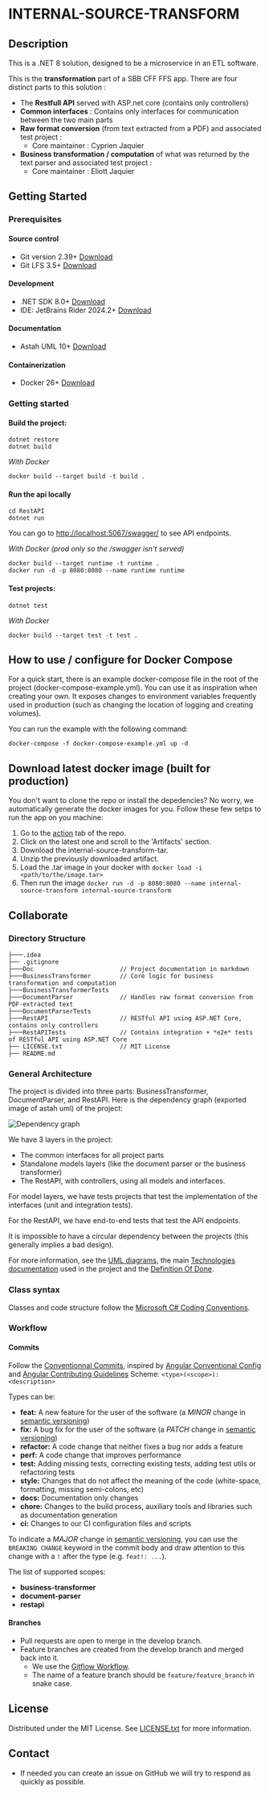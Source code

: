 # INTERNAL-SOURCE-TRANSFORM
## Description
This is a .NET 8 solution, designed to be a microservice in an ETL software.

This is the **transformation** part of a SBB CFF FFS app. There are four distinct parts to this solution :

- The **Restfull API** served with ASP.net core (contains only controllers)
- **Common interfaces** : Contains only interfaces for communication between the two main parts
- **Raw format conversion** (from text extracted from a PDF) and associated test project :
  - Core maintainer : Cyprien Jaquier
- **Business transformation / computation** of what was returned by the text parser and associated test project :
  - Core maintainer : Eliott Jaquier

## Getting Started

### Prerequisites
#### Source control
* Git version 2.39+ [Download](https://git-scm.com/)
* Git LFS 3.5+ [Download](https://git-lfs.github.com/)
#### Development
* .NET SDK 8.0+ [Download](https://dotnet.microsoft.com/download)
* IDE: JetBrains Rider 2024.2+ [Download](https://www.jetbrains.com/rider/download/)
#### Documentation
* Astah UML 10+ [Download](https://astah.net/products/astah-uml/)
#### Containerization
* Docker 26+ [Download](https://www.docker.com/products/docker-desktop)

### Getting started
#### Build the project:
```shell
dotnet restore
dotnet build
```

_With Docker_
```shell
docker build --target build -t build .
```

#### Run the api locally
```shell
cd RestAPI
dotnet run
```

You can go to [http://localhost:5067/swagger/](http://localhost:5067/swagger/index.html) to see API endpoints.

_With Docker (prod only so the /swagger isn't served)_
```shell
docker build --target runtime -t runtime .
docker run -d -p 8080:8080 --name runtime runtime
```

#### Test projects:
```shell
dotnet test
```

_With Docker_
```shell
docker build --target test -t test .
```

## How to use / configure for Docker Compose
For a quick start, there is an example docker-compose file in the root of the project (docker-compose-example.yml).
You can use it as inspiration when creating your own. It exposes changes to environment variables frequently used in production (such as changing the location of logging and creating volumes).

You can run the example with the following command:
```shell
docker-compose -f docker-compose-example.yml up -d 
```

## Download latest docker image (built for production)
You don't want to clone the repo or install the depedencies? No worry, we automatically generate the docker images for you. Follow these few setps to run the app on you machine:
1. Go to the [action](https://github.com/CPNV-ES-BI1-RIA2-ETL-INTERNAL-SOURCE/INTERNAL-SOURCE-TRANSFORM/actions) tab of the repo.
2. Click on the latest one and scroll to the 'Artifacts' section.
3. Download the internal-source-transform-tar.
4. Unzip the previously downloaded artifact.
5. Load the .tar image in your docker with `docker load -i <path/to/the/image.tar>`
6. Then run the image `docker run -d -p 8080:8080 --name internal-source-transform internal-source-transform` 


## Collaborate

### Directory Structure
```shell
├───.idea                      
├── .gitignore                 
├───Doc                        // Project documentation in markdown
├───BusinessTransformer        // Core logic for business transformation and computation
├───BusinessTransformerTests   
├───DocumentParser             // Handles raw format conversion from PDF-extracted text
├───DocumentParserTests        
├───RestAPI                    // RESTful API using ASP.NET Core, contains only controllers
├───RestAPITests               // Contains integration + *e2e* tests of RESTful API using ASP.NET Core
├── LICENSE.txt                // MIT License
├── README.md                  
```

### General Architecture
The project is divided into three parts: BusinessTransformer, DocumentParser, and RestAPI.
Here is the dependency graph (exported image of astah uml) of the project:

![Dependency graph](Doc/UMLExports/PackageDependencies.png)

We have 3 layers in the project: 
 - The common interfaces for all project parts
 - Standalone models layers (like the document parser or the business transformer)
 - The RestAPI, with controllers, using all models and interfaces.

For model layers, we have tests projects that test the implementation of the interfaces (unit and integration tests).

For the RestAPI, we have end-to-end tests that test the API endpoints.

It is impossible to have a circular dependency between the projects (this generally implies a bad design).

For more information, see the [UML diagrams](Doc/UML.asta), the main [Technologies documentation](../../wiki/Technologies.md) used in the project and the [Definition Of Done](../../wiki/DefinitionOfDone.md).

### Class syntax
Classes and code structure follow the [Microsoft C# Coding Conventions](https://learn.microsoft.com/en-us/dotnet/csharp/fundamentals/coding-style/coding-conventions).

### Workflow
#### Commits
Follow the [Conventionnal Commits](https://www.conventionalcommits.org/en/v1.0.0/), inspired by [Angular Conventional Config](https://github.com/conventional-changelog/commitlint/tree/master/%40commitlint/config-conventional) and [Angular Contributing Guidelines](https://github.com/angular/angular/blob/22b96b9/CONTRIBUTING.md#-commit-message-guidelines)
Scheme: `<type>(<scope>): <description>`

Types can be:
- **feat:** A new feature for the user of the software (a *MINOR* change in [semantic versioning](https://semver.org/#summary))
- **fix:** A bug fix for the user of the software (a *PATCH* change in [semantic versioning](https://semver.org/#summary))
- **refactor:** A code change that neither fixes a bug nor adds a feature
- **perf:** A code change that improves performance
- **test:** Adding missing tests, correcting existing tests, adding test utils or refactoring tests
- **style:** Changes that do not affect the meaning of the code (white-space, formatting, missing semi-colons, etc)
- **docs:** Documentation only changes
- **chore:** Changes to the build process, auxiliary tools and libraries such as documentation generation
- **ci:** Changes to our CI configuration files and scripts

To indicate a *MAJOR* change in [semantic versioning](https://semver.org/#summary), you can use the `BREAKING CHANGE` keyword in the commit body and draw attention to this change with a `!` after the type (e.g. `feat!: ...`).

The list of supported scopes:
- **business-transformer**
- **document-parser**
- **restapi**

#### Branches
* Pull requests are open to merge in the develop branch.
* Feature branches are created from the develop branch and merged back into it. 
  * We use the [Gitflow Workflow](https://www.atlassian.com/git/tutorials/comparing-workflows/gitflow-workflow).
  * The name of a feature branch should be `feature/feature_branch` in snake case.

## License
Distributed under the MIT License. See [LICENSE.txt](LICENSE.txt) for more information.

## Contact
* If needed you can create an issue on GitHub we will try to respond as quickly as possible.
